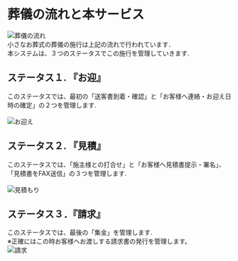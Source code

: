 # 葬儀の流れと本サービス

 ![葬儀の流れ](../asset/image/sekou_top/funeral_flow.png)
 <br>
小さなお葬式の葬儀の施行は上記の流れで行われています．  
本システムは、３つのステータスでこの施行を管理していきます.

## ステータス１. 『お迎』
このステータスでは、最初の「送客書到着・確認」と「お客様へ連絡・お迎え日時の確定」の２つを管理します.  
<br>
 ![お迎え](../asset/image/sekou_top/funeral_flow_omukae.png)
<br>

## ステータス２. 『見積』
このステータスでは、「施主様との打合せ」と「お客様へ見積書提示・署名」、「見積書をFAX送信」の３つを管理します.  
<br>
 ![見積もり](../asset/image/sekou_top/funeral_flow_mitsumori.png)
<br>

## ステータス３．『請求』
このステータスでは、最後の「集金」を管理します.  
※正確にはこの時お客様へお渡しする請求書の発行を管理します。
<br>
 ![請求](../asset/image/sekou_top/funeral_flow_seikyu.png)
<br>


